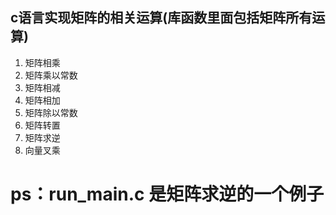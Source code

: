 ## c语言实现矩阵的相关运算(库函数里面包括矩阵所有运算)
1. 矩阵相乘
2. 矩阵乘以常数
3. 矩阵相减
4. 矩阵相加
5. 矩阵除以常数
6. 矩阵转置
7. 矩阵求逆
8. 向量叉乘

# ps：run_main.c 是矩阵求逆的一个例子
